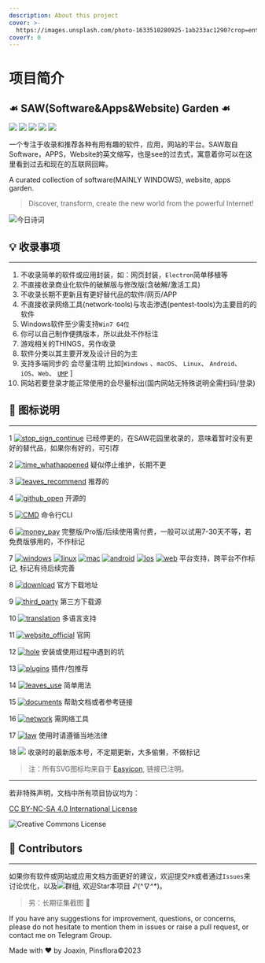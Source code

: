 ```yaml
---
description: About this project
cover: >-
  https://images.unsplash.com/photo-1633510280925-1ab233ac1290?crop=entropy&cs=srgb&fm=jpg&ixid=MnwxOTcwMjR8MHwxfHJhbmRvbXx8fHx8fHx8fDE2MzQ1MjUzNjE&ixlib=rb-1.2.1&q=85
coverY: 0
---
```


# 项目简介

## ☙ SAW(Software&Apps&Website) Garden ☙

[![](https://img.shields.io/github/last-commit/joaxin/PinsfloraURLs.svg?style=flat-square\&color=FF9900)](./) [![](https://img.shields.io/github/repo-size/joaxin/PinsfloraURLs.svg?style=flat-square)](./) [![](https://img.shields.io/badge/license-MIT-blue.svg?style=flat-square)](./) [![](https://img.shields.io/badge/%E6%94%B6%E5%BD%95%E6%80%BB%E6%95%B0-%E7%BA%A62000-00ccbb.svg?style=flat-square)](./) [![](https://img.shields.io/badge/%E2%98%8E%EF%B8%8Fcontact-Telegram-ff55bb.svg?style=flat-square)](https://t.me/pinsflora)

一个专注于收录和推荐各种有用有趣的软件，应用，网站的平台。SAW取自Software，APPS，Website的英文缩写，也是see的过去式，寓意着你可以在这里看到过去和现在的互联网回眸。

A curated collection of software(MAINLY WINDOWS), website, apps garden.

> Discover, transform, create the new world from the powerful Internet!
>


![今日诗词](https://v2.jinrishici.com/one.svg)

## 💡 收录事项

***

1. 不收录简单的软件或应用封装，如：网页封装，`Electron`简单移植等
2. 不直接收录商业化软件的破解版与修改版(含破解/激活工具)
3. 不收录长期不更新且有更好替代品的软件/网页/APP
4. 不直接收录网络工具(network-tools)与攻击渗透(pentest-tools)为主要目的的软件
5. Windows软件至少需支持`Win7 64位`
6. 你可以自己制作便携版本，所以此处不作标注
7. 游戏相关的THINGS，另作收录
8. 软件分类以其主要开发及设计目的为主
9. 支持多端同步的 会尽量注明 比如\[`Windows` 、`macOS`、 `Linux`、 `Android`、`iOS`、`Web`、 [`UMP`](https://www.microsoft.com/en-us/store/apps/windows) ]
10. 网站若要登录才能正常使用的会尽量标出(国内网站无特殊说明全需扫码/登录)

## 📃 图标说明

***

1 [![stop_sign_continue](https://gitbook07.oss-cn-hangzhou.aliyuncs.com/stop_sign_continue_Q.svg)](https://www.easyicon.net/language.en/1236272-stop_icon.html) 已经停更的，在SAW花园里收录的，意味着暂时没有更好的替代品，如果你有好的，可引荐

2 [![time_whathappened](https://gitbook07.oss-cn-hangzhou.aliyuncs.com/time_whathappened.svg)](https://www.easyicon.net/language.en/1215615-time_icon.html) 疑似停止维护，长期不更

3 [![leaves_recommend](https://gitbook07.oss-cn-hangzhou.aliyuncs.com/leaves_rec.svg)](https://www.easyicon.net/language.en/1219185-leaves_icon.html) 推荐的

4 [![github_open](https://gitbook07.oss-cn-hangzhou.aliyuncs.com/github_open.svg)](https://www.easyicon.net/language.en/1230449-Github_icon.html) 开源的

5 [![CMD](https://gitbook07.oss-cn-hangzhou.aliyuncs.com/CMD.svg)](https://www.easyicon.net/language.en/1222586-terminal_icon.html) 命令行CLI

6 [![money_pay](https://gitbook07.oss-cn-hangzhou.aliyuncs.com/money_pay.svg)](https://www.easyicon.net/language.en/1227717-money_bag_icon.html) 完整版/Pro版/后续使用需付费，一般可以试用7-30天不等，若免费版够用的，不作标记

7 [![windows](https://gitbook07.oss-cn-hangzhou.aliyuncs.com/windows.svg)](https://www.easyicon.net/language.en/1210167-windows_icon.html) [![linux](https://gitbook07.oss-cn-hangzhou.aliyuncs.com/linux.svg)](https://www.easyicon.net/language.en/1212963-brand_brands_linux_logo_icon.html) [![mac](https://gitbook07.oss-cn-hangzhou.aliyuncs.com/mac.svg)](https://www.easyicon.net/language.en/1225715-imac_icon.html) [![android](https://gitbook07.oss-cn-hangzhou.aliyuncs.com/android.svg)](https://www.easyicon.net/language.en/1230947-android_icon.html) [![ios](https://gitbook07.oss-cn-hangzhou.aliyuncs.com/ios.svg)](https://www.easyicon.net/language.en/1212959-apple_brand_brands_ios_logo_icon.html) [![web](https://gitbook07.oss-cn-hangzhou.aliyuncs.com/browser.svg)](https://www.easyicon.net/language.en/1225421-page_web_icon.html) 平台支持，跨平台不作标记, 标记有待后续完善

8 [![download](https://gitbook07.oss-cn-hangzhou.aliyuncs.com/download.svg)](https://www.easyicon.net/language.en/1230169-download_icon.html) 官方下载地址

9 [![third_party](https://gitbook07.oss-cn-hangzhou.aliyuncs.com/third_party.svg)](https://www.easyicon.net/language.en/1192054-Download_icon.html) 第三方下载源

10 [![translation](https://gitbook07.oss-cn-hangzhou.aliyuncs.com/translation.svg)](https://www.easyicon.net/language.en/1222340-translate_icon.html) 多语言支持

11 [![website_official](https://gitbook07.oss-cn-hangzhou.aliyuncs.com/website_official.svg)](https://www.easyicon.net/language.en/1230659-website_icon.html) 官网

12 [![hole](https://gitbook07.oss-cn-hangzhou.aliyuncs.com/keng.svg)](https://www.easyicon.net/language.en/1230787-black_hole_icon.html) 安装或使用过程中遇到的坑

13 [![plugins](https://gitbook07.oss-cn-hangzhou.aliyuncs.com/plugins.svg)](https://www.easyicon.net/language.en/1192849-plugins_icon.html) 插件/包推荐

14 [![leaves_use](https://gitbook07.oss-cn-hangzhou.aliyuncs.com/leaves_use.svg)](https://www.easyicon.net/language.en/1218386-leaves_icon.html) 简单用法

15 [![documents](https://gitbook07.oss-cn-hangzhou.aliyuncs.com/documents.svg)](https://www.easyicon.net/language.en/1197228-documents_icon.html) 帮助文档或者参考链接

16 [![network](https://gitbook07.oss-cn-hangzhou.aliyuncs.com/network.svg)](https://www.easyicon.net/language.en/1234859-network_icon.html) 需网络工具

17 [![law](https://gitbook07.oss-cn-hangzhou.aliyuncs.com/zlaw.svg)](https://www.easyicon.net/language.en/1233351-law_icon.html) 使用时请遵循当地法律

18 [![](https://img.shields.io/badge/Version-0.0.0-ff55bb.svg)](./) 收录时的最新版本号，不定期更新，大多偷懒，不做标记

> 注：所有SVG图标均来自于 [Easyicon](https://www.easyicon.net), 链接已注明。

---

若非特殊声明，文档中所有项目协议均为：

[CC BY-NC-SA 4.0 International License](http://creativecommons.org/licenses/by-nc-sa/4.0/)

![Creative Commons License](https://i.creativecommons.org/l/by-nc-sa/4.0/88x31.png)

## 🔔 Contributors

***

如果你有软件或网站或应用文档方面更好的建议，欢迎提交`PR`或者通过`Issues`来讨论优化，以及[![](https://img.shields.io/badge/%E2%98%8E%EF%B8%8Fcontact-Telegram-ff55bb.svg?style=flat-square)](https://t.me/pinsflora)群组, 欢迎Star本项目 ♪(^∇^\*)。

> 另：长期征集截图 👻

If you have any suggestions for improvement, questions, or concerns, please do not hesitate to mention them in issues or raise a pull request, or contact me on Telegram Group.

Made with ❤ by Joaxin, Pinsflora©2023

